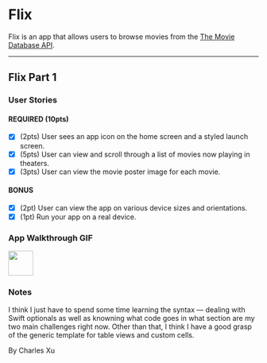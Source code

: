 # Flix

Flix is an app that allows users to browse movies from the [The Movie Database API](http://docs.themoviedb.apiary.io/#).

<!-- 📝 `NOTE - PASTE PART 2 SNIPPET HERE:` Paste the README template for part 2 of this assignment here at the top. This will show a history of your development process, which users stories you completed and how your app looked and functioned at each step. -->

---

## Flix Part 1

### User Stories

#### REQUIRED (10pts)
- [x] (2pts) User sees an app icon on the home screen and a styled launch screen.
- [x] (5pts) User can view and scroll through a list of movies now playing in theaters.
- [x] (3pts) User can view the movie poster image for each movie.

#### BONUS
- [x] (2pt) User can view the app on various device sizes and orientations.
- [x] (1pt) Run your app on a real device.

### App Walkthrough GIF

<img src="https://github.com/charlesxu27/Flix-iOS-app/blob/main/flix_screen_recording.gif?raw=true" width=50><br>

### Notes
I think I just have to spend some time learning the syntax — dealing with Swift optionals as well as knowning what code goes in what section are my two main challenges right now.
Other than that, I think I have a good grasp of the generic template for table views and custom cells.

By Charles Xu